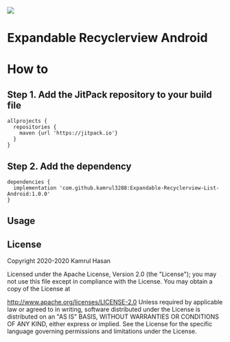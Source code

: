[![](https://jitpack.io/v/kamrul3288/Expandable-Recyclerview-List-Android.svg)](https://jitpack.io/#kamrul3288/Expandable-Recyclerview-List-Android)
# Expandable Recyclerview Android
How to
======
Step 1. Add the JitPack repository to your build file
----------------------------------------------------
```
allprojects {
  repositories {
    maven {url 'https://jitpack.io'}
  }
}
```
Step 2. Add the dependency
--------------------------
```
dependencies {
  implementation 'com.github.kamrul3288:Expandable-Recyclerview-List-Android:1.0.0'
}
```
Usage
-----
License
-------
Copyright 2020-2020 Kamrul Hasan

Licensed under the Apache License, Version 2.0 (the "License"); you may not use this file except in compliance with the License. You may obtain a copy of the License at

   http://www.apache.org/licenses/LICENSE-2.0
Unless required by applicable law or agreed to in writing, software distributed under the License is distributed on an "AS IS" BASIS, WITHOUT WARRANTIES OR CONDITIONS OF ANY KIND, either express or implied. See the License for the specific language governing permissions and limitations under the License.

